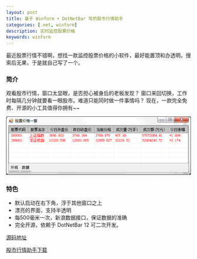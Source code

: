 ```yaml
---
layout: post
title: 基于 Winform + DotNetBar 写的股市行情助手
categories: [.net, winform]
description: 实时监控股票价格
keywords: winform
---
```


最近股票行情不错啊，想找一款监控股票价格的小软件，最好能置顶和办透明，搜索后无果，于是就自己写了一个。


### 简介
 观看股市行情，窗口太显眼，是否担心被身后的老板发现？
 窗口来回切换，工作时每隔几分钟就要看一眼股市。难道只能同时做一件事情吗？
 现在，一款完全免费、开源的小工具值得你拥有~~

![](/images/blog/2015-08-19-winform-stock-viewer/stock-viewer-thumbnail.png)

### 特色
 * 默认启动在右下角，浮于其他窗口之上
 * 漂亮的界面，支持半透明
 * 每500毫米一次，新浪数据接口，保证数据的准确
 * 完全开源，依赖于 DotNetBar 12 可二次开发。

[源码地址](https://github.com/john123951/sweet.stock.viewer)

[股市行情助手下载](http://https://github.com/john123951/sweet.stock.viewer/releases)